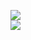 [![](https://img.shields.io/badge/Made%20With-Github%20Spray-lightgrey.svg?style=for-the-badge&logo=github)](https://github.com/Annihil/github-spray#32681)  
[![](https://i.imgur.com/2DrTn0Z.gif)](https://github.com/Annihil/github-spray)